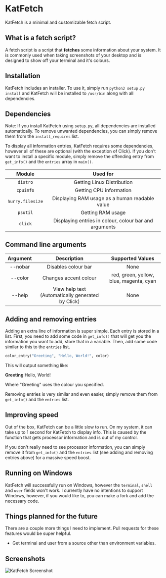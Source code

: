 # KatFetch

KatFetch is a minimal and customizable fetch script.

## What is a fetch script?

A fetch script is a script that **fetches** some information about your system. It is commonly used when taking screenshots of your desktop and is designed to show off your terminal and it's colours.

## Installation

KatFetch includes an installer. To use it, simply run `python3 setup.py install` and KatFetch will be installed to `/usr/bin` along with all dependencies.

## Dependencies

Note: If you install KatFetch using `setup.py`, all dependencies are installed automatically. To remove unwanted dependencies, you can simply remove them from the `install_requires` list.

To display all information entries, KatFetch requires some dependencies, however all of these are optional (with the exception of Click). If you don't want to install a specific module, simply remove
the offending entry from `get_info()` and the `entries` array in `main()`.

|      Module      |                        Used for                       |
|:----------------:|:-----------------------------------------------------:|
|     `distro`     |               Getting Linux Distribution              |
|     `cpuinfo`    |                Getting CPU information                |
| `hurry.filesize` |     Displaying RAM usage as a human readable value    |
|     `psutil`     |                   Getting RAM usage                   |
|     `click`      |Displaying entries in colour, colour bar and arguments |

## Command line arguments

| Argument |                    Description                    |             Supported Values            |
|:--------:|:-------------------------------------------------:|:---------------------------------------:|
|  --nobar |                Disables colour bar                |                   None                  |
|  --color |               Changes accent colour               | red, green, yellow, blue, magenta, cyan |
|  --help  | View help text (Automatically generated by Click) |                   None                  |

## Adding and removing entries

Adding an extra line of information is super simple. Each entry is stored in a list. First, you need to add some code in `get_info()` that will get you the information you want to add, store that in a variable. Then, add some code similar to this to the `entries` list.

```python
color_entry("Greeting", "Hello, World!", color)
```
This will output something like:

**Greeting** Hello, World!

Where "Greeting" uses the colour you specified.

Removing entries is very similar and even easier, simply remove them from `get_info()` and the `entries` list.

## Improving speed

Out of the box, KatFetch can be a little slow to run. On my system, it can take up to 1 second for KatFetch to display info. This is caused by the function that gets processor information and is out of my control.

If you don't really need to see processor information, you can simply remove it from `get_info()` and the `entries` list (see adding and removing entries above) for a massive speed boost.

## Running on Windows

KatFetch will successfully run on Windows, however the `terminal`, `shell` and `user` fields won't work. I currently have no intentions to support Windows, however, if you would like to, you can make a fork and add the necessary code.

## Things planned for the future

There are a couple more things I need to implement. Pull requests for these features would be super helpful.

- Get terminal and user from a source other than environment variables.

## Screenshots

![KatFetch Screenshot](Screenshots/2019-03-05-233222_688x210_scrot.png)


